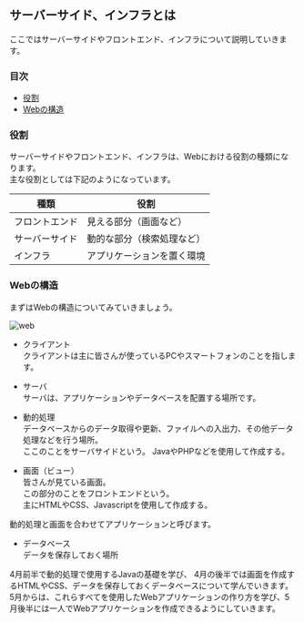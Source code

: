 ## サーバーサイド、インフラとは
ここではサーバーサイドやフロントエンド、インフラについて説明していきます。

### 目次
* [役割](#sec1)
* [Webの構造](#sec2)

### <a name="sec1"></a>役割
サーバーサイドやフロントエンド、インフラは、Webにおける役割の種類になります。  
主な役割としては下記のようになっています。

|種類|役割|
|----|-----|
|フロントエンド|見える部分（画面など）|
|サーバーサイド|動的な部分（検索処理など）|
|インフラ|アプリケーションを置く環境|


### <a name="sec2"></a>Webの構造
まずはWebの構造についてみていきましょう。

![web](https://user-images.githubusercontent.com/32017808/38397739-53f84062-397a-11e8-8f76-9f935ce34fd0.png)


* クライアント    
クライアントは主に皆さんが使っているPCやスマートフォンのことを指します。

* サーバ  
サーバは、アプリケーションやデータベースを配置する場所です。  

* 動的処理  
データベースからのデータ取得や更新、ファイルへの入出力、その他データ処理などを行う場所。  
ここのことをサーバサイドという。
JavaやPHPなどを使用して作成する。  

* 画面（ビュー）  
皆さんが見ている画面。  
この部分のことをフロントエンドという。  
主にHTMLやCSS、Javascriptを使用して作成する。

動的処理と画面を合わせてアプリケーションと呼びます。

* データベース  
データを保存しておく場所


4月前半で動的処理で使用するJavaの基礎を学び、
4月の後半では画面を作成するHTMLやCSS、データを保存しておくデータベースについて学んでいきます。  
5月からは、これらすべてを使用したWebアプリケーションの作り方を学び、5月後半には一人でWebアプリケーションを作成できるようにしていきます。


